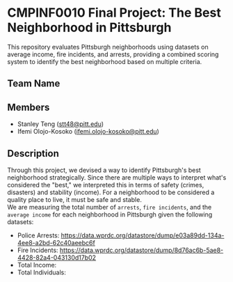 # CMPINF0010 Final Project: The Best Neighborhood in Pittsburgh
This repository evaluates Pittsburgh neighborhoods using datasets on average income, fire incidents, and arrests, providing a combined scoring system to identify the best neighborhood based on multiple criteria.
## Team Name
## Members
- Stanley Teng (stt48@pitt.edu)
- Ifemi Olojo-Kosoko (ifemi.olojo-kosoko@pitt.edu)

## Description
Through this project, we devised a way to identify Pittsburgh's best neighborhood strategically. Since there are multiple ways to interpret what's considered the "best," we interpreted this in terms of safety (crimes, disasters) and stability (income). For a neighborhood to be considered a quality place to live, it must be safe and stable.   
We are measuring the total number of `arrests`, `fire incidents`, and the `average income` for each neighborhood in Pittsburgh given the following datasets:
- Police Arrests: https://data.wprdc.org/datastore/dump/e03a89dd-134a-4ee8-a2bd-62c40aeebc6f
- Fire Incidents: https://data.wprdc.org/datastore/dump/8d76ac6b-5ae8-4428-82a4-043130d17b02
- Total Income:
- Total Individuals: 
